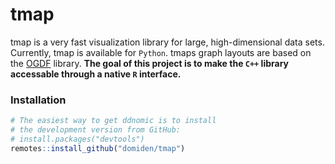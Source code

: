 # tmap
tmap is a very fast visualization library for large, high-dimensional data sets. Currently, tmap is available for `Python`. tmaps graph layouts are based on the [OGDF](https://ogdf.uos.de/) library. **The goal of this project is to make the `C++` library accessable through a native `R` interface.**

### Installation

```r
# The easiest way to get ddnomic is to install 
# the development version from GitHub:
# install.packages("devtools")
remotes::install_github("domiden/tmap")
```
